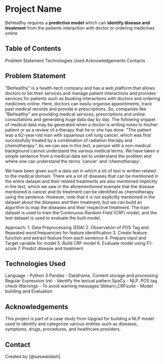 # Project Name
BeHealthy requires a **predictive model** which can **identify disease and treatment** from the patients interaction with doctor or ordering medicines online

## Table of Contents
Problem Statement
Technologies Used
Acknowledgements
Contacts

## Problem Statement

"BeHealthy" is a health-tech company and has a web platform that allows doctors to list their services and manage patient interactions and provides services for patients such as booking interactions with doctors and ordering medicines online. Here, doctors can easily organise appointments, track past medical records and provide e-prescriptions. So, companies like "BeHealthy" are providing medical services, prescriptions and online consultations and generating huge data day by day.
The following snippet of medical data may be generated when a doctor is writing notes to his/her patient or as a review of a therapy that he or she has done. "The patient was a 62-year-old man with squamous cell lung cancer, which was first successfully treated by a combination of radiation therapy and chemotherapy."
As we can see in this text, a person with a non-medical background cannot understand the various medical terms. We have taken a simple sentence from a medical data set to understand the problem and where one can understand the terms 'cancer' and 'chemotherapy'.

We have been given such a data set in which a lot of text is written related to the medical domain. There are a lot of diseases that can be mentioned in the entire dataset and their related treatments are also mentioned implicitly in the text, which we saw in the aforementioned example that the disease mentioned is cancer and its treatment can be identified as chemotherapy using the sentence. However, note that it is not explicitly mentioned in the dataset about the diseases and their treatment, but we can build an algorithm to map the diseases and their respective treatment.
The train dataset is used to train the Continuous Random Field (CRF) model, and the test dataset is used to evaluate the built model.

Approach:
	1.	Data Preprocessing (EDA)
	2.	Observation of POS Tag and Repeated word frequencies for feature identification
	3.	Create feature function and extract feature from each sentence
	4.	Prepare input and Target variable for model
	5.	Build CRF model
	6.	Evaluate model using F1-score
	7.	Predict disease and treatment

## Technologies Used
Language - Python 3
Pandas - Dataframe, Content storage and processing
Regular Expression (re) - Identify the textual pattern
SpaCy - NLP, POS tag check
Warnings - To avoid warning messages
Sklearn_CRFsuite - Model building and Evaluation

## Acknowledgements
This project is part of a case study from Upgrad for building a NLP model used to identify and categorize various entities such as diseases, symptoms, drugs, procedures, and healthcare providers.


## Contact
Created by [@saswatdash]
